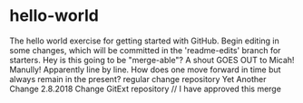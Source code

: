 # hello-world
The hello world exercise for getting started with GitHub.
Begin editing in some changes, which will be committed in the 'readme-edits' branch for starters.
Hey is this going to be "merge-able"?   A shout GOES OUT to Micah! Manully! Apparently line by line.
How does one move forward in time but always remain in the present?
    regular change repository 
Yet Another Change 2.8.2018
Change GitExt repository		 // I have approved this merge

